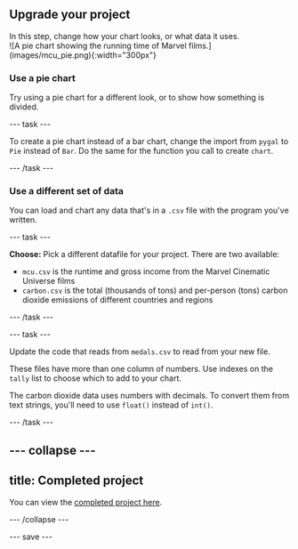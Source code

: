 ## Upgrade your project

<div style="display: flex; flex-wrap: wrap">
<div style="flex-basis: 200px; flex-grow: 1; margin-right: 15px;">
In this step, change how your chart looks, or what data it uses.
</div>
<div>
![A pie chart showing the running time of Marvel films.](images/mcu_pie.png){:width="300px"}
</div>
</div>

### Use a pie chart
Try using a pie chart for a different look, or to show how something is divided.

--- task ---

To create a pie chart instead of a bar chart, change the import from `pygal` to `Pie` instead of `Bar`. Do the same for the function you call to create `chart`. 

--- /task ---

### Use a different set of data
You can load and chart any data that's in a `.csv` file with the program you've written.

--- task ---

**Choose:** Pick a different datafile for your project. There are two available:

 - `mcu.csv` is the runtime and gross income from the Marvel Cinematic Universe films
 - `carbon.csv` is the total (thousands of tons) and per-person (tons) carbon dioxide emissions of different countries and regions

--- /task ---

--- task ---

Update the code that reads from `medals.csv` to read from your new file. 

These files have more than one column of numbers. Use indexes on the `tally` list to choose which to add to your chart. 

The carbon dioxide data uses numbers with decimals. To convert them from text strings, you'll need to use `float()` instead of `int()`.

--- /task ---

--- collapse ---
---
title: Completed project
---

You can view the [completed project here](https://trinket.io/python/1f312ddc4c).

--- /collapse ---

--- save ---
